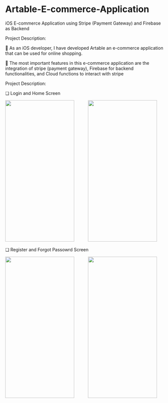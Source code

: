 # Artable-E-commerce-Application
iOS E-commerce Application using Stripe (Payment Gateway) and Firebase as Backend

Project Description:

 As an iOS developer, I have developed Artable an e-commerce application that can be used for online shopping.

 The most important features in this e-commerce application are the integration of stripe (payment gateway), Firebase for backend functionalities, and Cloud functions to interact with stripe


Project Description:

❏ Login and Home Screen

<img src="https://user-images.githubusercontent.com/61109207/127745472-fab72011-88d4-4ac5-a3f8-bdab765db884.png" width="220" height="450"> <img height="350" hspace="20"/><img src="https://user-images.githubusercontent.com/61109207/127745750-4b6b2213-3a08-47af-a7e6-08dad9062aea.png" width="220" height="450">

❏ Register and Forgot Passowrd Screen

<img src="https://user-images.githubusercontent.com/61109207/127745879-2f6d1be6-8e2a-4663-818d-a8ac1c850869.png" width="220" height="450"> <img height="350" hspace="20"/><img src="https://user-images.githubusercontent.com/61109207/127745991-46e476e4-cf19-4949-85a0-8e64726e958f.png" width="220" height="450">

